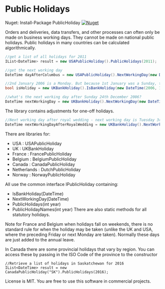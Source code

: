Public Holidays
===============

Nuget: Install-Package PublicHoliday [![Nuget](https://img.shields.io/nuget/v/PublicHoliday.svg) ](https://www.nuget.org/packages/PublicHoliday/)

Orders and deliveries, data transfers, and other processes can often only be made on business working days. They cannot be made on national public holidays. Public holidays in many countries can be calculated algorithmically. 

```C#
//get a list of all holidays for 2011
IList<DateTime> result = new USAPublicHoliday().PublicHolidays(2011);

//get the next working day
DateTime dayAfterColumbus = new USAPublicHoliday().NextWorkingDay(new DateTime(2006, 10, 8)); //returns 10 October 2006

//2nd January 2006 is a Monday. But because 1st January was a Sunday, the bank holiday is the next Monday
bool isHoliday = new UKBankHoliday().IsBankHoliday(new DateTime(2006, 1, 2)); //returns true

//what's the next working day after Sunday 24th December 2006?
DateTime nextWorkingDay = new UKBankHoliday().NextWorkingDay(new DateTime(2006, 12, 24)); //returns 27 December 2006
```

The library contains adjustments for one-off holidays.

```C#
//Next working day after royal wedding - next working day is Tuesday 3rd May (Monday 2nd is MayDay)
DateTime nextWorkingDayAfterRoyalWedding = new UKBankHoliday().NextWorkingDay(new DateTime(2011, 4, 29));
```

There are libraries for:
- USA : USAPublicHoliday
- UK : UKBankHoliday
- France : FrancePublicHoliday
- Belgium : BelgiumPublicHoliday
- Canada : CanadaPublicHoliday
- Netherlands : DutchPublicHoliday
- Norway : NorwayPublicHoliday

All use the common interface IPublicHoliday containing:
- IsBankHoliday(DateTime)
- NextWorkingDay(DateTime)
- PublicHolidays(int year)
- PublicHolidayNames(int year)
There are also static methods for all statutory holidays.

Note for France and Belgium when holidays fall on weekends, there is no standard rule for when the holiday may be taken (unlike the UK and USA, where the preceding Friday or next Monday are taken). Normally these days are just added to the annual leave.

In Canada there are some provincial holidays that vary by region. You can access these by passing in the ISO Code of the province to the constructor
```
//Retrieve a list of holidays in Saskatchewan for 2016
IList<DateTime> result = new CanadaPublicHoliday("SK").PublicHolidays(2016);
```

License is MIT. You are free to use this software in commercial projects.

